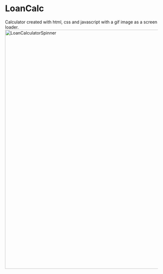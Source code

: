 # LoanCalc
Calculator created with html, css and javascript with a gif image as a screen loader.
<img width="786" alt="LoanCalculatorSpinner" src="https://user-images.githubusercontent.com/109619461/206006059-ca57b839-cade-4525-ad27-c32168acf599.png">
